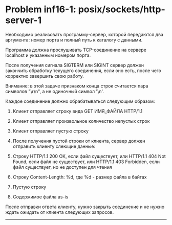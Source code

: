 **Problem inf16-1: posix/sockets/http-server-1**
======================================================

Необходимо реализовать программу-сервер, которой передаются два аргумента: номер порта и полный путь к каталогу с данными.

Программа должна прослушивать TCP-соединение на сервере localhost и указанным номером порта.

После получения сигнала SIGTERM или SIGINT сервер должен закончить обработку текущего соединения, если оно есть, после чего корректно завершить свою работу.

Внимание: в этой задаче признаком конца строк считается пара символов "\r\n", а не одиночный символ '\n'.

Каждое соединение должно обрабатываться следующим образом:

1. Клиент отправляет строку вида GET ИМЯ_ФАЙЛА HTTP/1.1
2. Клиент отправляет произвольное количество непустых строк
3. Клиент отправляет пустую строку
4. После получения пустой строки от клиента, сервер должен отправить клиенту слеющие данные:

1. Строку HTTP/1.1 200 OK, если файл существует, или HTTP/1.1 404 Not Found, если файл не существует, или HTTP/1.1 403 Forbidden, если файл существует, но не доступен для чтения
2. Строку Content-Length: %d, где %d - размер файла в байтах
3. Пустую строку
4. Содержимое файла as-is

После отправки ответа клиенту, нужно закрыть соединение и не нужно ждать ожидать от клиента следующих запросов.

***
